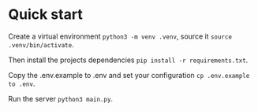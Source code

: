 # Quick start
Create a virtual environment `python3 -m venv .venv`, source it `source .venv/bin/activate`.

Then install the projects dependencies `pip install -r requirements.txt`.

Copy the .env.example to .env and set your configuration `cp .env.example to .env`.

Run the server `python3 main.py`.
